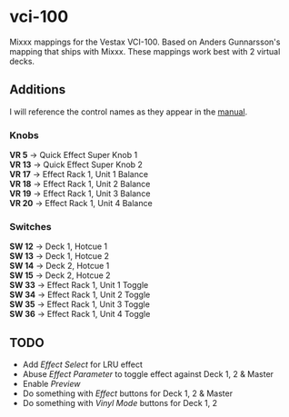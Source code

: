 # vci-100

Mixxx mappings for the Vestax VCI-100. Based on Anders Gunnarsson's mapping
that ships with Mixxx. These mappings work best with 2 virtual decks.

## Additions

I will reference the control names as they appear in the
[manual](https://www.manualslib.com/manual/399951/Vestax-Vci-100.html?page=14#manual).

### Knobs

**VR 5**    -> Quick Effect Super Knob 1  
**VR 13**   -> Quick Effect Super Knob 2  
**VR 17**   -> Effect Rack 1, Unit 1 Balance  
**VR 18**   -> Effect Rack 1, Unit 2 Balance  
**VR 19**   -> Effect Rack 1, Unit 3 Balance  
**VR 20**   -> Effect Rack 1, Unit 4 Balance  

### Switches

**SW 12**   -> Deck 1, Hotcue 1  
**SW 13**   -> Deck 1, Hotcue 2  
**SW 14**   -> Deck 2, Hotcue 1  
**SW 15**   -> Deck 2, Hotcue 2  
**SW 33**   -> Effect Rack 1, Unit 1 Toggle  
**SW 34**   -> Effect Rack 1, Unit 2 Toggle  
**SW 35**   -> Effect Rack 1, Unit 3 Toggle  
**SW 36**   -> Effect Rack 1, Unit 4 Toggle  

## TODO

* Add *Effect Select* for LRU effect
* Abuse *Effect Parameter* to toggle effect against Deck 1, 2 & Master
* Enable *Preview*
* Do something with *Effect* buttons for Deck 1, 2 & Master
* Do something with *Vinyl Mode* buttons for Deck 1, 2

